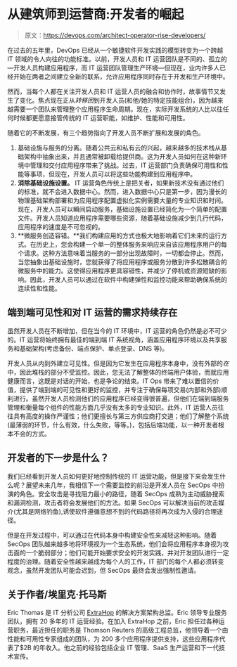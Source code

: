 # 从建筑师到运营商:开发者的崛起

> 原文：<https://devops.com/architect-operator-rise-developers/>

在过去的五年里，DevOps 已经从一个敏捷软件开发实践的模型转变为一个跨越 IT 领域的令人向往的功能标准。以前，开发人员和 IT 运营团队是不同的、孤立的—开发人员构建应用程序，而 IT 运营团队管理生产环境—但现在，业内许多人已经开始在两者之间建立全新的联系，允许应用程序同时存在于开发和生产环境中。

然而，当每个人都在关注开发人员和 IT 运营人员的融合和协作时，故事情节又发生了变化。焦点现在正从*转移回*到开发人员(和他/她的特定技能组合)，因为越来越需要一个团队来管理整个应用程序生命周期。现在，实际开发系统的人比以往任何时候都更愿意接管传统的 IT 运营职能，如维护、性能和可用性。

随着它的不断发展，有三个趋势指向了开发人员不断扩展和发展的角色。

1.  基础设施与服务的分离。随着公共云和私有云的兴起，越来越多的技术栈从基础架构中抽象出来，并且通常被卸载给提供商。这为开发人员如何在这种新环境中管理和交付应用程序带来了挑战。过去，IT 运营部门负责确保可用性和性能等事项，但现在，开发人员可以将这些功能构建到应用程序中。
2.  **消除基础设施设置。** IT 运营角色传统上是把关者，如果新技术没有通过他们的标准，就不会进入数据中心。然而，进入数据中心只是第一步，因为漫长的物理基础架构部署和为应用程序配置虚拟化实例需要大量的专业知识和时间。现在，开发人员可以瞬间启动服务，基础设施设置已经简化为一个简单的配置文件。开发人员知道应用程序需要哪些资源，随着基础设施减少到几行代码，应用程序的速度是不可忽视的。
3.  **微服务创造容错。**我们构建应用的方式也极大地影响着它们未来的运行方式。在历史上，您会构建一个单一的整体服务来响应来自该应用程序用户的每个请求。这种方法意味着当服务的一部分出现故障时，一切都会停止。然而，当您抽象出基础设施时，您就获得了将应用程序或服务分散到许多松散耦合的微服务中的能力。这使得应用程序更具容错性，并减少了停机或资源短缺的影响。因此，开发人员可以通过在软件中构建弹性和监控功能来帮助确保系统的连续性和性能。

## **端到端可见性和对 IT 运营的需求持续存在**

虽然开发人员在不断增加，但在当今的 IT 环境中，IT 运营的角色仍然是必不可少的。IT 运营将始终拥有最佳的端到端 IT 系统视角，涵盖应用程序环境以及共享服务和基础架构(考虑备份、端点保护、单点登录、DNS 等)。

开发人员从内到外建立可见性。但是因为它发生在应用程序本身中，没有外部的*在*中，因此堆栈的部分不受监控。因此，您无法了解整体的终端用户体验，而就应用健康而言，这既是对话的开始，也是争论的结束。IT Ops 带来了难以置信的价值，提供了端到端的可见性和更好的监控，并专注于确保每项交易(内部和外部)顺利进行。虽然开发人员检测他们的应用程序已经变得很普遍，但他们在端到端服务管理和衡量每个组件的性能方面几乎没有太多的专业知识。此外，IT 运营人员往往具有高度的操作严谨性；他们更擅长与第三方供应商打交道；他们了解整个系统(最薄弱的环节，什么有效，什么失败，等等。)，包括后端功能，以一种开发者根本不会的方式。

## 开发者的下一步是什么？

我们已经看到开发人员如何更好地控制传统的 IT 运营功能，但是接下来会发生什么呢？展望未来几年，我相信下一个需要监控的前沿是开发人员在 SecOps 中扮演的角色。安全攻击是寻找阻力最小的路径，随着 SecOps 成熟为主动威胁搜索和漏洞检测，攻击者将会发展他们的方法。如果 SecOps 可以解决当前的攻击媒介(尤其是网络钓鱼),诱使软件遵循意想不到的代码路径将再次成为入侵的合理途径。

但是在开发过程中，可以通过在代码本身中构建安全性来减轻这种影响。随着 SecOps 团队越来越多地将环境视为一个生态系统，他们会将应用程序本身视为攻击面的一个脆弱部分；他们可能开始要求安全的开发实践，并对开发团队进行一定程度的治理。随着安全性越来越成为每个人的工作，IT 部门的每个人都必须转变观念，虽然开发团队可能会迟到，但 SecOps 最终会发出强制性邀请。

## 关于作者/埃里克·托马斯

Eric Thomas 是 IT 分析公司 [ExtraHop](https://www.extrahop.com/) 的解决方案架构总监。Eric 领导专业服务团队，拥有 20 多年的 IT 运营经验。在加入 ExtraHop 之前，Eric 担任过各种运营职务，最近担任的职务是 Thomson Reuters 的高级工程总监，他领导着一个由性能和可用性专家组成的团队，为 200 多个应用程序提供支持，这些应用程序代表了$2B 的年收入。他之前的经验包括企业 IT 管理、SaaS 生产运营和下一代技术宣传。
